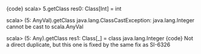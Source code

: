 {code}
scala> 5.getClass
res0: Class[Int] = int

scala> (5: AnyVal).getClass
java.lang.ClassCastException: java.lang.Integer cannot be cast to scala.AnyVal

scala> (5: Any).getClass
res1: Class[_] = class java.lang.Integer
{code}
Not a direct duplicate, but this one is fixed by the same fix as SI-6326
